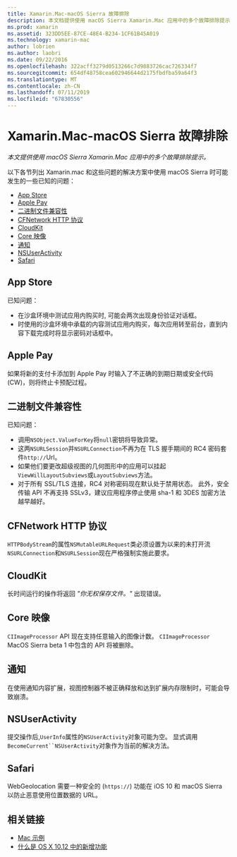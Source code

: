 ```yaml
---
title: Xamarin.Mac-macOS Sierra 故障排除
description: 本文档提供使用 macOS Sierra Xamarin.Mac 应用中的多个故障排除提示。 提示与 Mac App Store、 Apple Pay，二进制文件兼容性、 CFNetwork、 CloudKit，和的详细信息。
ms.prod: xamarin
ms.assetid: 323DD5EE-87CE-48E4-B234-1CF61B45A019
ms.technology: xamarin-mac
author: lobrien
ms.author: laobri
ms.date: 09/22/2016
ms.openlocfilehash: 322acff3279d0513266c7d9883726cac726334f7
ms.sourcegitcommit: 654df48758cea602946644d2175fbdfba59a64f3
ms.translationtype: MT
ms.contentlocale: zh-CN
ms.lasthandoff: 07/11/2019
ms.locfileid: "67830556"
---
```

# <a name="xamarinmac---macos-sierra-troubleshooting"></a>Xamarin.Mac-macOS Sierra 故障排除

_本文提供使用 macOS Sierra Xamarin.Mac 应用中的多个故障排除提示。_

以下各节列出 Xamarin.mac 和这些问题的解决方案中使用 macOS Sierra 时可能发生的一些已知的问题：

- [App Store](#App-Store)
- [Apple Pay](#Apple-Pay)
- [二进制文件兼容性](#Binary-Compatibility)
- [CFNetwork HTTP 协议](#CFNetwork-HTTP-Protocol)
- [CloudKit](#CloudKit)
- [Core 映像](#CoreImage)
- [通知](#Notifications)
- [NSUserActivity](#NSUserActivity)
- [Safari](#Safari)

<a name="App-Store" />

## <a name="app-store"></a>App Store

已知问题：

- 在沙盒环境中测试应用内购买时, 可能会两次出现身份验证对话框。
- 时使用的沙盒环境中承载的内容测试应用内购买，每次应用转至前台，直到内容下载完成时将显示密码对话框中。

<a name="Apple-Pay" />

## <a name="apple-pay"></a>Apple Pay

如果将新的支付卡添加到 Apple Pay 时输入了不正确的到期日期或安全代码 (CW)，则将终止卡预配过程。

<a name="Binary-Compatibility" />

## <a name="binary-compatibility"></a>二进制文件兼容性

已知问题：

- 调用`NSObject.ValueForKey`将`null`密钥将导致异常。
- 这两`NSURLSession`并`NSURLConnection`不再为在 TLS 握手期间的 RC4 密码套件`http://`Url。
- 如果他们要更改超级视图的几何图形中的应用可以挂起`ViewWillLayoutSubviews`或`LayoutSubviews`方法。
- 对于所有 SSL/TLS 连接，RC4 对称密码现在默认处于禁用状态。 此外，安全传输 API 不再支持 SSLv3，建议应用程序停止使用 sha-1 和 3DES 加密方法越早越好。

<a name="CFNetwork-HTTP-Protocol" />

## <a name="cfnetwork-http-protocol"></a>CFNetwork HTTP 协议

`HTTPBodyStream`的属性`NSMutableURLRequest`类必须设置为以来的未打开流`NSURLConnection`和`NSURLSession`现在严格强制实施此要求。

<a name="CloudKit" />

## <a name="cloudkit"></a>CloudKit

长时间运行的操作将返回 _"你无权保存文件。"_ 出现错误。

<a name="CoreImage" />

## <a name="core-image"></a>Core 映像

`CIImageProcessor` API 现在支持任意输入的图像计数。 `CIImageProcessor` MacOS Sierra beta 1 中包含的 API 将被删除。

<a name="Notifications" />

## <a name="notifications"></a>通知

在使用通知内容扩展，视图控制器不被正确释放和达到扩展内存限制时，可能会导致崩溃。

<a name="NSUserActivity" />

## <a name="nsuseractivity"></a>NSUserActivity

提交操作后,`UserInfo`属性的`NSUserActivity`对象可能为空。 显式调用`BecomeCurrent``NSUserActivity`对象作为当前的解决方法。

<a name="Safari" />

## <a name="safari"></a>Safari

WebGeolocation 需要一种安全的 (`https://`) 功能在 iOS 10 和 macOS Sierra 以防止恶意使用位置数据的 URL。







## <a name="related-links"></a>相关链接

- [Mac 示例](https://developer.xamarin.com/samples/mac/)
- [什么是 OS X 10.12 中的新增功能](https://developer.apple.com/library/prerelease/content/releasenotes/MacOSX/WhatsNewInOSX/Articles/OSXv10.html#//apple_ref/doc/uid/TP40017145-SW1)
